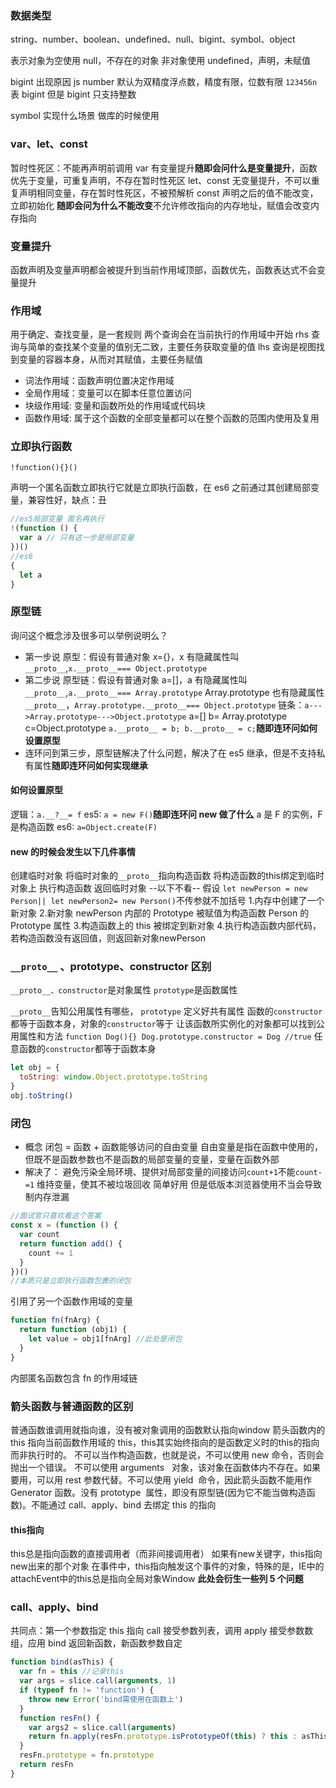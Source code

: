 ### 数据类型

string、number、boolean、undefined、null、bigint、symbol、object

表示对象为空使用 null，不存在的对象
非对象使用 undefined，声明，未赋值

bigint 出现原因
js number 默认为双精度浮点数，精度有限，位数有限
`123456n`表 bigint
但是 bigint 只支持整数

symbol 实现什么场景 做库的时候使用

### var、let、const

暂时性死区：不能再声明前调用
var 有变量提升**随即会问什么是变量提升**，函数优先于变量，可重复声明，不存在暂时性死区
let、const 无变量提升，不可以重复声明相同变量，存在暂时性死区，不被预解析
const 声明之后的值不能改变，立即初始化 **随即会问为什么不能改变**不允许修改指向的内存地址，赋值会改变内存指向

### 变量提升

函数声明及变量声明都会被提升到当前作用域顶部，函数优先，函数表达式不会变量提升

### 作用域

用于确定、查找变量，是一套规则
两个查询会在当前执行的作用域中开始
rhs 查询与简单的查找某个变量的值别无二致，主要任务获取变量的值
lhs 查询是视图找到变量的容器本身，从而对其赋值，主要任务赋值

- 词法作用域：函数声明位置决定作用域
- 全局作用域：变量可以在脚本任意位置访问
- 块级作用域: 变量和函数所处的作用域或代码块
- 函数作用域: 属于这个函数的全部变量都可以在整个函数的范围内使用及复用

### 立即执行函数

```
!function(){}()
```

声明一个匿名函数立即执行它就是立即执行函数，在 es6 之前通过其创建局部变量，兼容性好，缺点：丑

```js
//es5局部变量 匿名再执行
!(function () {
  var a // 只有这一步是局部变量
})()
//es6
{
  let a
}
```

### 原型链

询问这个概念涉及很多可以举例说明么？

- 第一步说 原型：假设有普通对象 x={}，x 有隐藏属性叫`__proto__`,`x.__proto__=== Object.prototype`
- 第二步说 原型链：假设有普通对象 a=[]，a 有隐藏属性叫`__proto__`,`a.__proto__=== Array.prototype`
  Array.prototype 也有隐藏属性`__proto__`，`Array.prototype.__proto__=== Object.prototype`
  链条：`a--->Array.prototype--->Object.prototype`
  a=[]
  b= Array.prototype
  c=Object.prototype
  `a.__proto__ = b; b.__proto__ = c;`**随即连环问如何设置原型**
- 连环问到第三步，原型链解决了什么问题，解决了在 es5 继承，但是不支持私有属性**随即连环问如何实现继承**

#### 如何设置原型

逻辑：`a.__?__= f`
es5: `a = new F()`**随即连环问 new 做了什么** a 是 F 的实例，F 是构造函数
es6: `a=Object.create(F)`

#### new 的时候会发生以下几件事情
创建临时对象
将临时对象的`__proto__`指向构造函数
将构造函数的this绑定到临时对象上
执行构造函数
返回临时对象
--以下不看--
假设 `let newPerson = new Person|| let newPerson2= new Person()`不传参就不加括号 
1.内存中创建了一个新对象 
2.新对象 newPerson 内部的 Prototype 被赋值为构造函数 Person 的 Prototype 属性 
3.构造函数上的 this 被绑定到新对象
4.执行构造函数内部代码，若构造函数没有返回值，则返回新对象newPerson

### `__proto__` 、prototype、constructor 区别
`__proto__、constructor`是对象属性
`prototype`是函数属性

`__proto__`告知公用属性有哪些，
`prototype` 定义好共有属性
函数的`constructor`都等于函数本身，对象的`constructor`等于
让该函数所实例化的对象都可以找到公用属性和方法
`function Dog(){} Dog.prototype.constructor = Dog //true`
任意函数的`constructor`都等于函数本身


```js
let obj = {
  toString: window.Object.prototype.toString
}
obj.toString()
```

### 闭包

- 概念
  闭包 = 函数 + 函数能够访问的自由变量
  自由变量是指在函数中使用的，但既不是函数参数也不是函数的局部变量的变量，变量在函数外部
- 解决了：
  避免污染全局环境、提供对局部变量的间接访问`count+1`不能`count-=1`
  维持变量，使其不被垃圾回收
  简单好用
  但是低版本浏览器使用不当会导致制内存泄漏

```js
//面试官只喜欢看这个答案
const x = (function () {
  var count
  return function add() {
    count += 1
  }
})()
//本质只是立即执行函数包裹的闭包
```

引用了另一个函数作用域的变量

```js
function fn(fnArg) {
  return function (obj1) {
    let value = obj1[fnArg] //此处是闭包
  }
}
```

内部匿名函数包含 fn 的作用域链

### 箭头函数与普通函数的区别

普通函数谁调用就指向谁，没有被对象调用的函数默认指向window
箭头函数内的 this 指向当前函数作用域的 this，this其实始终指向的是函数定义时的this的指向而非执行时的。
不可以当作构造函数，也就是说，不可以使用 new 命令，否则会抛出一个错误。
不可以使用 arguments   对象，该对象在函数体内不存在。如果要用，可以用 rest 参数代替。不可以使用 yield  命令，因此箭头函数不能用作 Generator 函数。没有 prototype  属性，即没有原型链(因为它不能当做构造函数)。不能通过 call、apply、bind 去绑定 this 的指向
#### this指向
this总是指向函数的直接调用者（而非间接调用者）
如果有new关键字，this指向new出来的那个对象
在事件中，this指向触发这个事件的对象，特殊的是，IE中的attachEvent中的this总是指向全局对象Window
**此处会衍生一些列 5 个问题**

### call、apply、bind

共同点：第一个参数指定 this 指向
call 接受参数列表，调用
apply 接受参数数组，应用
bind 返回新函数，新函数参数自定

```js
function bind(asThis) {
  var fn = this //记录this
  var args = slice.call(arguments, 1)
  if (typeof fn != 'function') {
    throw new Error('bind需使用在函数上')
  }
  function resFn() {
    var args2 = slice.call(arguments)
    return fn.apply(resFn.prototype.isPrototypeOf(this) ? this : asThis, args.concat(args2))
  }
  resFn.prototype = fn.prototype
  return resFn
}
```




